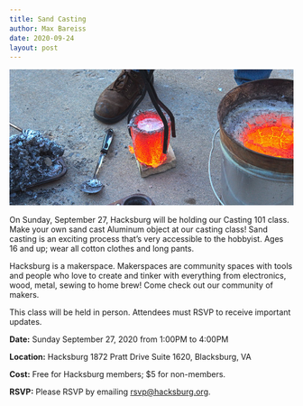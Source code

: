 ```yaml
---
title: Sand Casting
author: Max Bareiss
date: 2020-09-24
layout: post
---
```


![Casting](https://github.com/Hacksburg/hacksburg.github.io/raw/master/images/casting_2019.jpg)

On Sunday, September 27, Hacksburg will be holding our Casting 101 class. Make your own sand cast Aluminum object at our casting class!
Sand casting is an exciting process that’s very accessible to the hobbyist. Ages 16 and up; wear all cotton clothes and long pants.

Hacksburg is a makerspace. Makerspaces are community spaces with tools and people who love to create and tinker with everything from electronics, wood, metal, sewing to home brew! Come check out our community of makers.

This class will be held in person. Attendees must RSVP to receive important updates.

**Date:** Sunday September 27, 2020 from 1:00PM to 4:00PM

**Location:** Hacksburg 1872 Pratt Drive Suite 1620, Blacksburg, VA

**Cost:** Free for Hacksburg members; $5 for non-members.

**RSVP:** Please RSVP by emailing [rsvp@hacksburg.org](mailto:rsvp@hacksburg.org).